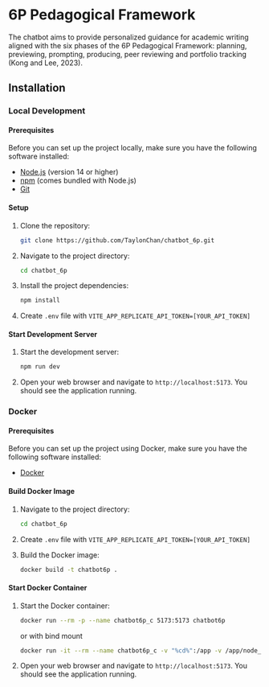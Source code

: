 # 6P Pedagogical Framework

The chatbot aims to provide personalized guidance for academic writing aligned with the six phases of the 6P Pedagogical Framework: planning, previewing, prompting, producing, peer reviewing and portfolio tracking (Kong and Lee, 2023).

## Installation

### Local Development

#### Prerequisites

Before you can set up the project locally, make sure you have the following software installed:

- [Node.js](https://nodejs.org/) (version 14 or higher)
- [npm](https://www.npmjs.com/) (comes bundled with Node.js)
- [Git](https://git-scm.com/)

#### Setup

1. Clone the repository:

   ```bash
   git clone https://github.com/TaylonChan/chatbot_6p.git
   ```

2. Navigate to the project directory:

   ```bash
   cd chatbot_6p
   ```

3. Install the project dependencies:

   ```bash
   npm install
   ```

4. Create `.env` file with `VITE_APP_REPLICATE_API_TOKEN=[YOUR_API_TOKEN]`

#### Start Development Server

1. Start the development server:

   ```bash
   npm run dev
   ```

2. Open your web browser and navigate to `http://localhost:5173`. You should see the application running.

### Docker

#### Prerequisites

Before you can set up the project using Docker, make sure you have the following software installed:

- [Docker](https://www.docker.com/)

#### Build Docker Image

1. Navigate to the project directory:

   ```bash
   cd chatbot_6p
   ```

2. Create `.env` file with `VITE_APP_REPLICATE_API_TOKEN=[YOUR_API_TOKEN]`

3. Build the Docker image:

   ```bash
   docker build -t chatbot6p .
   ```

#### Start Docker Container

1. Start the Docker container:

   ```bash
   docker run --rm -p --name chatbot6p_c 5173:5173 chatbot6p
   ```
   or with bind mount
   ```bash
   docker run -it --rm --name chatbot6p_c -v "%cd%":/app -v /app/node_modules -p 5173:5173 chatbot6p
   ```

2. Open your web browser and navigate to `http://localhost:5173`. You should see the application running.